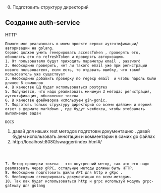 0. Подготовить структуру директорий

## Создание auth-service

HTTP
```
Помоги мне реализовать в моем проекте сервис аутентификации/авторизации на golang.
Сервис должен уметь генерировать accessToken , проверять его, обновлять его по refreshToken и проверять авторизацию.
1. От пользователя будут приходить параметры email , password
2. Необходимо проверить, нет ли такого email уже при регистрации нового пользователя, если есть, то отдавать ошибку, что такой пользователь уже существует
3. Необходимо добавить проверку по regexp email  и чтобы пароль были длинее 6 символов
4. В качестве БД будет использоваться postgres
5. Получается, что надо реализовать минимум 3 метода: регистрация, аутентификация, обновление токена
6. В качестве фреймворка используем gin-gonic.
7. Подготовь только структуру директорий со всеми файлами и верний ответ в формате markdown , где будут чекбоксы, чтобы отображать выполнение задач

DOCS
```
1. давай для наших rest методов подготовм документацию . давай будем использовать аннотации и комментарии в самих go файлах
2. http://localhost:8080/swagger/index.html#/
```



7. Метод проверки токена - это внутренний метод, так что его надо реализовать через gRPC, остальные методы должны быть HTTP. 
8. Необходимо подготовить файлы API для http и gRpc .
9. Необходимо сгенерировать документацию по всем методам.
10. Так как будет использоваться http и grpc используй модуль grpc-gateway для golang